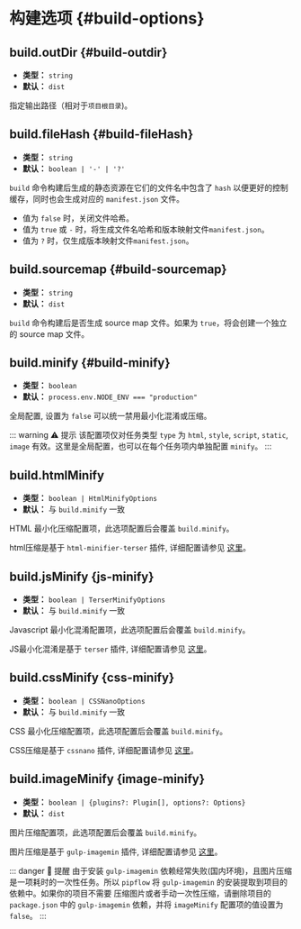 # 构建选项 {#build-options}

## build.outDir {#build-outdir}

- **类型：** `string`
- **默认：** `dist`

指定输出路径（相对于`项目根目录`)。


## build.fileHash {#build-fileHash}

- **类型：** `string`
- **默认：** `boolean | '-' | '?'`

`build` 命令构建后生成的静态资源在它们的文件名中包含了 `hash` 以便更好的控制缓存，同时也会生成对应的 `manifest.json` 文件。
- 值为 `false` 时，关闭文件哈希。
- 值为 `true` 或 `-` 时，将生成文件名哈希和版本映射文件`manifest.json`。
- 值为 `?` 时，仅生成版本映射文件`manifest.json`。

## build.sourcemap {#build-sourcemap}

- **类型：** `string`
- **默认：** `dist`

`build` 命令构建后是否生成 source map 文件。如果为 `true`，将会创建一个独立的 source map 文件。


## build.minify {#build-minify}

- **类型：** `boolean`
- **默认：** `process.env.NODE_ENV === "production"`

全局配置, 设置为 `false` 可以统一禁用最小化混淆或压缩。

::: warning ⚠️ 提示
该配置项仅对任务类型 `type` 为 `html`, `style`, `script`, `static`, `image` 有效。这里是全局配置，也可以在每个任务项内单独配置 `minify`。
:::


## build.htmlMinify

- **类型：** `boolean | HtmlMinifyOptions`
- **默认：** 与 `build.minify` 一致

HTML 最小化压缩配置项，此选项配置后会覆盖 `build.minify`。

html压缩是基于 `html-minifier-terser` 插件, 详细配置请参见 [这里](https://terser.org/html-minifier-terser/)。


## build.jsMinify {js-minify}

- **类型：** `boolean | TerserMinifyOptions`
- **默认：** 与 `build.minify` 一致


Javascript 最小化混淆配置项，此选项配置后会覆盖 `build.minify`。

JS最小化混淆是基于 `terser` 插件, 详细配置请参见 [这里](https://terser.org/docs/options/)。


## build.cssMinify {css-minify}

- **类型：** `boolean | CSSNanoOptions`
- **默认：** 与 `build.minify` 一致

CSS 最小化压缩配置项，此选项配置后会覆盖 `build.minify`。

CSS压缩是基于 `cssnano` 插件, 详细配置请参见 [这里](https://cssnano.co/docs/config-file/)。


## build.imageMinify {image-minify}

- **类型：** `boolean | {plugins?: Plugin[], options?: Options}`
- **默认：** `dist`

图片压缩配置项，此选项配置后会覆盖 `build.minify`。

图片压缩是基于 `gulp-imagemin` 插件, 详细配置请参见 [这里](https://www.npmjs.com/package/gulp-imagemin)。

::: danger 🚨 提醒
由于安装 `gulp-imagemin` 依赖经常失败(国内环境)，且图片压缩是一项耗时的一次性任务。所以 `pipflow` 将 `gulp-imagemin` 的安装提取到项目的依赖中。如果你的项目不需要 压缩图片或者手动一次性压缩，请删除项目的 `package.json` 中的 `gulp-imagemin` 依赖，并将 `imageMinify` 配置项的值设置为 `false`。
:::
